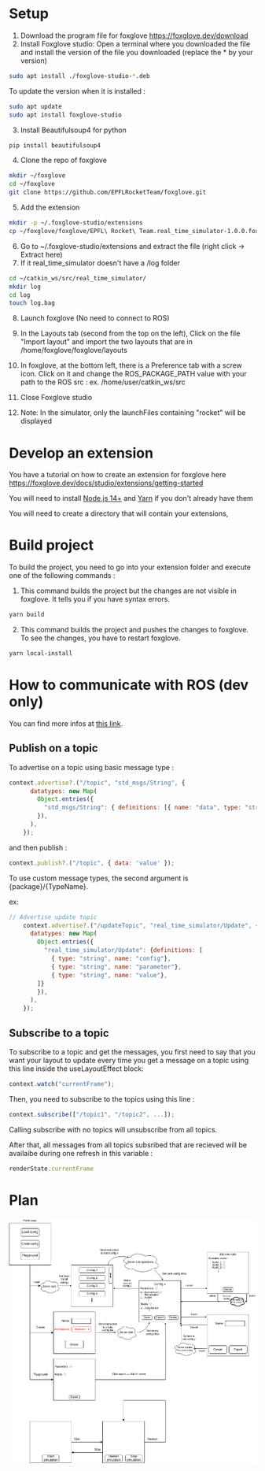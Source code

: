# Setup
1. Download the program file for foxglove https://foxglove.dev/download
2. Install Foxglove studio: Open a terminal where you downloaded the file and install the version of the file you downloaded (replace the * by your version)
```bash
sudo apt install ./foxglove-studio-*.deb
```
To update the version when it is installed :
```bash
sudo apt update
sudo apt install foxglove-studio
```
3. Install Beautifulsoup4 for python

```bash
pip install beautifulsoup4
```
4. Clone the repo of foxglove

```bash
mkdir ~/foxglove
cd ~/foxglove
git clone https://github.com/EPFLRocketTeam/foxglove.git
```
5. Add the extension

```bash
mkdir -p ~/.foxglove-studio/extensions
cp ~/foxglove/foxglove/EPFL\ Rocket\ Team.real_time_simulator-1.0.0.foxe ~/.foxglove-studio/extensions/EPFL\ Rocket\ Team.real_time_simulator-1.0.0.foxe
```
6. Go to ~/.foxglove-studio/extensions and extract the file (right click -> Extract here)
7. If it real_time_simulator doesn't have a /log folder
```bash
cd ~/catkin_ws/src/real_time_simulator/
mkdir log
cd log
touch log.bag
```

8. Launch foxglove (No need to connect to ROS)
9. In the Layouts tab (second from the top on the left), Click on the file "Import layout" and import the two layouts that are in /home/foxglove/foxglove/layouts
10. In foxglove, at the bottom left, there is a Preference tab with a screw icon. Click on it and change the ROS_PACKAGE_PATH value with your path to the ROS src : ex. /home/user/catkin_ws/src

11. Close Foxglove studio
12. Note: In the simulator, only the launchFiles containing "rocket" will be displayed


# Develop an extension
You have a tutorial on how to create an extension for foxglove here https://foxglove.dev/docs/studio/extensions/getting-started

You will need to install <a href="https://nodejs.org/en/">Node.js 14+</a> and <a href="">Yarn</a> if you don't already have them 

You will need to create a directory that will contain your extensions,


# Build project
To build the project, you need to go into your extension folder and execute one of the following commands : 

1. This command builds the project but the changes are not visible in foxglove. It tells you if you have syntax errors.
```bash
yarn build
```
2. This command builds the project and pushes the changes to foxglove. To see the changes, you have to restart foxglove.

```bash
yarn local-install
```

# How to communicate with ROS (dev only)

You can find more infos at <a href="https://foxglove.dev/docs/studio/extensions/panel-api-methods">this link</a>.

## Publish on a topic
To advertise on a topic using basic message type : 
``` js
context.advertise?.("/topic", "std_msgs/String", {
      datatypes: new Map(
        Object.entries({
          "std_msgs/String": { definitions: [{ name: "data", type: "string" }] },
        }),
      ),
    });
```
and then publish :

``` js
context.publish?.("/topic", { data: 'value' });
```

To use custom message types, the second argument is {package}/{TypeName}. 

ex:

```js
// Advertise update topic
    context.advertise?.("/updateTopic", "real_time_simulator/Update", {
      datatypes: new Map(
        Object.entries({
          "real_time_simulator/Update": {definitions: [
            { type: "string", name: "config"},
            { type: "string", name: "parameter"},
            { type: "string", name: "value"},
        ]}
        }),
      ),
    });
```

## Subscribe to a topic

To subscribe to a topic and get the messages, you first need to say that you want your layout to update every time you get a message on a topic using this line inside the useLayoutEffect block:

```js
context.watch("currentFrame");
```

Then, you need to subscribe to the topics using this line :

```js
context.subscribe(["/topic1", "/topic2", ...]);
```

Calling subscribe with no topics will unsubscribe from all topics.

After that, all messages from all topics subsribed that are recieved will be availaibe during one refresh in this variable :

```js
renderState.currentFrame
```

# Plan

![Screenshot](plan.png)
